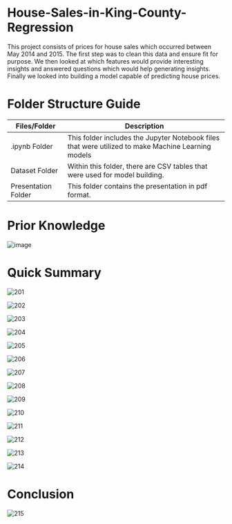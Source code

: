 # House-Sales-in-King-County-Regression
This project consists of  prices for house sales which occurred between May 2014 and 2015. The first step was to clean this data and ensure fit for purpose. We then looked at which features would provide interesting insights and answered questions which would help generating insights. Finally we looked into building a model capable of predicting house prices.




# Folder Structure Guide
| Files/Folder           | Description                                                                                     |
|------------------------|-------------------------------------------------------------------------------------------------|
| .ipynb Folder          | This folder includes the Jupyter Notebook files that were utilized to make Machine Learning models |
| Dataset Folder         | Within this folder, there are CSV tables that were used for model building.|
| Presentation Folder    | This folder contains the presentation in pdf format.                                           |
                









# Prior Knowledge

![image](https://github.com/Yeshwantjadhav/House-Sales-in-King-County-Regression/assets/120619581/8a16874c-bb2a-4705-a39f-5d133c11ce27)



# Quick Summary
![201](https://github.com/Yeshwantjadhav/House-Sales-in-King-County-Regression/assets/120619581/afc6d50f-5d40-482e-b374-becb7b6e1754)

![202](https://github.com/Yeshwantjadhav/House-Sales-in-King-County-Regression/assets/120619581/e74c8c03-4b82-4715-80fd-203615d54b43)

![203](https://github.com/Yeshwantjadhav/House-Sales-in-King-County-Regression/assets/120619581/d33d9c81-153e-483a-88b4-f3dd8ea2ce1d)

![204](https://github.com/Yeshwantjadhav/House-Sales-in-King-County-Regression/assets/120619581/863cf87e-cc2a-4a80-8a00-4be49f41e2ac)

![205](https://github.com/Yeshwantjadhav/House-Sales-in-King-County-Regression/assets/120619581/73c8d3db-93ea-45a4-a11a-109874d4a214)

![206](https://github.com/Yeshwantjadhav/House-Sales-in-King-County-Regression/assets/120619581/d8ca8e8e-db3f-4600-8785-f07bfb353afe)

![207](https://github.com/Yeshwantjadhav/House-Sales-in-King-County-Regression/assets/120619581/8935789b-17c5-4520-a980-64f08a433016)

![208](https://github.com/Yeshwantjadhav/House-Sales-in-King-County-Regression/assets/120619581/7d23fbb4-1188-496a-8e16-2d49225b3162)

![209](https://github.com/Yeshwantjadhav/House-Sales-in-King-County-Regression/assets/120619581/478f1dc3-47df-48a2-aa06-a35c9f9f6ae2)

![210](https://github.com/Yeshwantjadhav/House-Sales-in-King-County-Regression/assets/120619581/26fdb37d-81cc-4c6c-bc7e-622a393a6f5f)

![211](https://github.com/Yeshwantjadhav/House-Sales-in-King-County-Regression/assets/120619581/b44011cb-b233-4f00-96f2-537c4ed45008)

![212](https://github.com/Yeshwantjadhav/House-Sales-in-King-County-Regression/assets/120619581/8d936cd3-ae6b-40d3-897e-26c7c98a860e)

![213](https://github.com/Yeshwantjadhav/House-Sales-in-King-County-Regression/assets/120619581/5aeeeef7-8d2e-4f29-9be9-12aaece036ba)

![214](https://github.com/Yeshwantjadhav/House-Sales-in-King-County-Regression/assets/120619581/d03c37c4-5635-49e1-8a2d-9e1659fdb8b2)









# Conclusion

![215](https://github.com/Yeshwantjadhav/House-Sales-in-King-County-Regression/assets/120619581/8625c88b-cefc-4083-9cb5-8fef38190150)




















